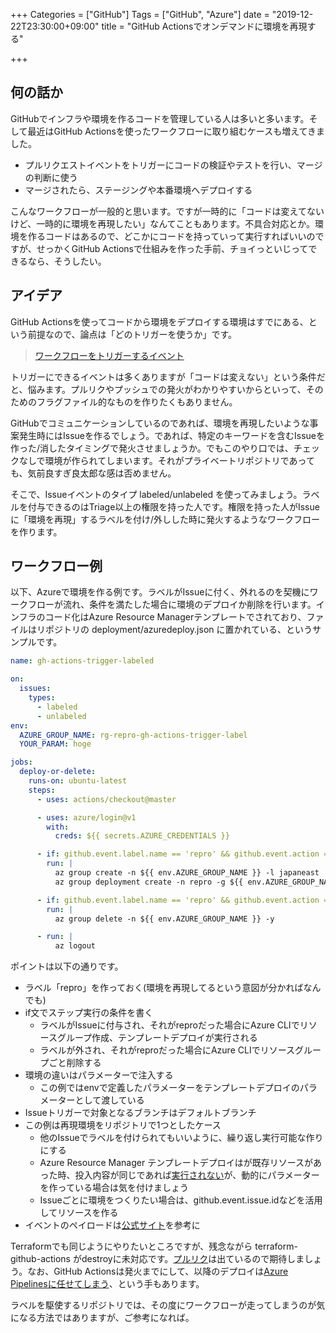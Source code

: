 +++
Categories = ["GitHub"]
Tags = ["GitHub", "Azure"]
date = "2019-12-22T23:30:00+09:00"
title = "GitHub Actionsでオンデマンドに環境を再現する"

+++

## 何の話か

GitHubでインフラや環境を作るコードを管理している人は多いと多います。そして最近はGitHub Actionsを使ったワークフローに取り組むケースも増えてきました。

* プルリクエストイベントをトリガーにコードの検証やテストを行い、マージの判断に使う
* マージされたら、ステージングや本番環境へデプロイする

こんなワークフローが一般的と思います。ですが一時的に「コードは変えてないけど、一時的に環境を再現したい」なんてこともあります。不具合対応とか。環境を作るコードはあるので、どこかにコードを持っていって実行すればいいのですが、せっかくGitHub Actionsで仕組みを作った手前、チョイっといじってできるなら、そうしたい。

## アイデア

GitHub Actionsを使ってコードから環境をデプロイする環境はすでにある、という前提なので、論点は「どのトリガーを使うか」です。

> [ワークフローをトリガーするイベント](https://help.github.com/ja/actions/automating-your-workflow-with-github-actions/events-that-trigger-workflows)

トリガーにできるイベントは多くありますが「コードは変えない」という条件だと、悩みます。プルリクやプッシュでの発火がわかりやすいからといって、そのためのフラグファイル的なものを作りたくもありません。

GitHubでコミュニケーションしているのであれば、環境を再現したいような事案発生時にはIssueを作るでしょう。であれば、特定のキーワードを含むIssueを作った/消したタイミングで発火させましょうか。でもこのやり口では、チェックなしで環境が作られてしまいます。それがプライベートリポジトリであっても、気前良すぎ良太郎な感は否めません。

そこで、Issueイベントのタイプ labeled/unlabeled を使ってみましょう。ラベルを付与できるのはTriage以上の権限を持った人です。権限を持った人がIssueに「環境を再現」するラベルを付け/外しした時に発火するようなワークフローを作ります。

## ワークフロー例

以下、Azureで環境を作る例です。ラベルがIssueに付く、外れるのを契機にワークフローが流れ、条件を満たした場合に環境のデプロイか削除を行います。インフラのコード化はAzure Resource Managerテンプレートでされており、ファイルはリポジトリの deployment/azuredeploy.json に置かれている、というサンプルです。

```yaml
name: gh-actions-trigger-labeled

on:
  issues:
    types:
      - labeled
      - unlabeled
env:
  AZURE_GROUP_NAME: rg-repro-gh-actions-trigger-label
  YOUR_PARAM: hoge

jobs:
  deploy-or-delete:
    runs-on: ubuntu-latest
    steps:
      - uses: actions/checkout@master

      - uses: azure/login@v1
        with:
          creds: ${{ secrets.AZURE_CREDENTIALS }}

      - if: github.event.label.name == 'repro' && github.event.action == 'labeled'
        run: |
          az group create -n ${{ env.AZURE_GROUP_NAME }} -l japaneast
          az group deployment create -n repro -g ${{ env.AZURE_GROUP_NAME }} --template-file deployment/azuredeploy.json --parameters name=${{ env.YOUR_PARAM }}

      - if: github.event.label.name == 'repro' && github.event.action == 'unlabeled'
        run: |
          az group delete -n ${{ env.AZURE_GROUP_NAME }} -y

      - run: |
          az logout
```

ポイントは以下の通りです。

* ラベル「repro」を作っておく(環境を再現してるという意図が分かればなんでも)
* if文でステップ実行の条件を書く
  * ラベルがIssueに付与され、それがreproだった場合にAzure CLIでリソースグループ作成、テンプレートデプロイが実行される
  * ラベルが外され、それがreproだった場合にAzure CLIでリソースグループごと削除する
* 環境の違いはパラメーターで注入する
  * この例ではenvで定義したパラメーターをテンプレートデプロイのパラメーターとして渡している
* Issueトリガーで対象となるブランチはデフォルトブランチ
* この例は再現環境をリポジトリで1つとしたケース
  * 他のIssueでラベルを付けられてもいいように、繰り返し実行可能な作りにする
  * Azure Resource Manager テンプレートデプロイはが既存リソースがあった時、投入内容が同じであれば[実行されない](https://docs.microsoft.com/ja-jp/azure/azure-resource-manager/deployment-modes)が、動的にパラメーターを作っている場合は気を付けましょう
  * Issueごとに環境をつくりたい場合は、github.event.issue.idなどを活用してリソースを作る
* イベントのペイロードは[公式サイト](https://developer.github.com/v3/activity/events/types/)を参考に

Terraformでも同じようにやりたいところですが、残念ながら terraform-github-actions がdestroyに未対応です。[プルリク](https://github.com/hashicorp/terraform-github-actions/pull/77)は出ているので期待しましょう。なお、GitHub Actionsは発火までにして、以降のデプロイは[Azure Pipelinesに任せてしまう](https://github.com/Azure/pipelines)、という手もあります。

ラベルを駆使するリポジトリでは、その度にワークフローが走ってしまうのが気になる方法ではありますが、ご参考になれば。
